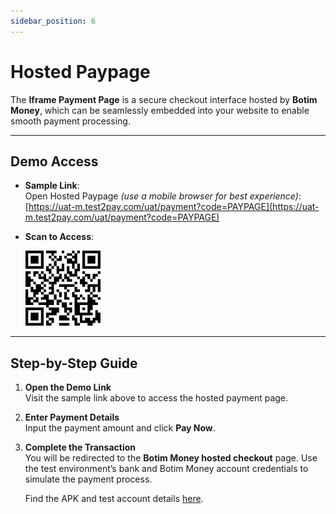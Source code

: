 ```yaml
---
sidebar_position: 6
---
```


# Hosted Paypage

The **Iframe Payment Page** is a secure checkout interface hosted by **Botim Money**, which can be seamlessly embedded into your website to enable smooth payment processing.

---

## Demo Access

- **Sample Link**:  
  Open Hosted Paypage *(use a mobile browser for best experience)*: [https://uat-m.test2pay.com/uat/payment?code=PAYPAGE](https://uat-m.test2pay.com/uat/payment?code=PAYPAGE)

- **Scan to Access**:  

  ![1](./pic/demopaypage.png)

---

## Step-by-Step Guide

1. **Open the Demo Link**  
   Visit the sample link above to access the hosted payment page.

2. **Enter Payment Details**  
   Input the payment amount and click **Pay Now**.

3. **Complete the Transaction**  
   You will be redirected to the **Botim Money hosted checkout** page. Use the test environment’s bank and Botim Money account credentials to simulate the payment process.  

   Find the APK and test account details [here](/demos/testaccount).
